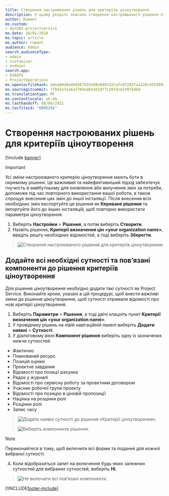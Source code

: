 ```yaml
---
title: Створення настроюваних рішень для критеріїв ціноутворення
description: У цьому розділі описано створення настроюваного рішення під час створення настроюваних критеріїв ціноутворення.
author: Rumant
ms.custom:
- dyn365-projectservice
ms.date: 10/01/2020
ms.topic: article
ms.author: rumant
audience: Admin
search.audienceType:
- admin
- customizer
- enduser
search.app:
- D365PS
- ProjectOperations
ms.openlocfilehash: 4dea80d8e4645675d3e89e846532ca7c0f292faa328c45938941c50dc15486fc
ms.sourcegitcommit: 7f8d1e7a16af769adb43d1877c28fdce53975db8
ms.translationtype: MT
ms.contentlocale: uk-UA
ms.lasthandoff: 08/06/2021
ms.locfileid: "6995291"
---
```

# <a name="create-custom-solutions-for-pricing-dimensions"></a>Створення настроюваних рішень для критеріїв ціноутворення

[!include [banner](../includes/psa-now-project-operations.md)]

> [!IMPORTANT]
> Усі зміни настроюваного критерію ціноутворення мають бути в окремому рішенні. Це важливий та найефективніший підхід забезпечує гнучкість в майбутньому для оновлення або вилучення змін за потреби, допоможе під час повторного використання вашої роботи, а також спрощує внесення цих змін до іншої інсталяції. Після внесення всіх необхідних змін експортуйте це рішення як **Кероване рішення** та імпортуйте його до інших інсталяцій, щоб повторно використати параметри ціноутворення.

1. Виберіть **Настройки** > **Рішення**, а потім виберіть **Створити**. 
2. Назвіть рішення, **Критерії визначення цін \<your organization name>**, введіть решту необхідних відомостей, а тоді виберіть **Зберегти**.

> ![Створення настроюваного рішення для критеріїв ціноутворення.](media/Creation-of-custom-pricing-dimension-solution.PNG)
  
## <a name="add-all-required-entities-and-related-components-to-the-pricing-dimension-solution"></a>Додайте всі необхідні сутності та пов’язані компоненти до рішення критеріїв ціноутворення
Для рішення ціноутворення необхідно додати такі сутності як Project Service. Виконайте кроки, указані в цій процедурі, щоб внести важливі зміни до рішення ціноутворення, щоб сутності отримали відомості про нові критерії ціноутворення.

1. Виберіть **Параметри** > **Рішення**, а тоді двічі клацніть пункт **Критерії визначення цін \<your organization name>**. 
2. У провіднику рішень на лівій навігаційній панелі виберіть **Додати наявні** > **Сутності**.
3. У діалоговому вікні **Компонент рішення** виберіть одну із зазначених нижче сутностей.

- Фактично
- Планований ресурс
- Позиція оцінки
- Проектне завдання
- Відомості про позиції рахунка
- Рядок у журналі
- Відомості про сервісну роботу за проектним договором
- Учасник робочої групи проекту
- Відомості про позицію в ціновій пропозиції
- Націнка на розцінки ролі
- Розцінки ролі 
- Запис часу 

> ![Додати наявні сутності до рішення «Критерії ціноутворення».](media/Existing-entities-to-PD-solution.png)

> ![Виберіть компоненти рішення.](media/Dimension-Components.png)

> [!NOTE]
> Переконайтеся в тому, щоб включити всі форми та подання для кожної вибраної сутності.

4. Коли відобразиться запит на включення будь-яких залежних сутностей для вибраних сутностей, виберіть **Ні**.

> ![Не включати всі пов’язані компоненти.](media/Do-not-include-required.png)




[!INCLUDE[footer-include](../includes/footer-banner.md)]